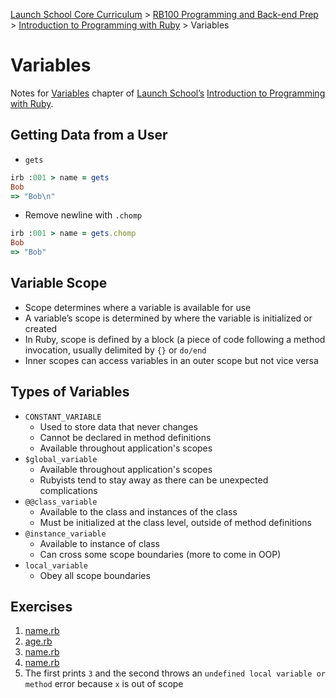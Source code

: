 [Launch School Core Curriculum](/README.md) >
[RB100 Programming and Back-end Prep](/rb100/rb100_notes.md) >
[Introduction to Programming with Ruby](/rb100/introduction_to_programming_with_ruby/introduction_to_programming_with_ruby_notes.md) >
Variables

# Variables

Notes for [Variables](https://launchschool.com/books/ruby/read/variables) chapter of [Launch School’s](https://launchschool.com) [Introduction to Programming with Ruby](https://launchschool.com/books/ruby).

## Getting Data from a User
* `gets`
```ruby
irb :001 > name = gets
Bob
=> "Bob\n"
```
* Remove newline with `.chomp`
```ruby
irb :001 > name = gets.chomp
Bob
=> "Bob"
```

## Variable Scope
* Scope determines where a variable is available for use
* A variable’s scope is determined by where the variable is initialized or created
* In Ruby, scope is defined by a block (a piece of code following a method invocation, usually delimited by `{}` or `do/end`
* Inner scopes can access variables in an outer scope but not vice versa

## Types of Variables
* `CONSTANT_VARIABLE`
  * Used to store data that never changes
  * Cannot be declared in method definitions
  * Available throughout application's scopes
* `$global_variable`
  * Available throughout application's scopes
  * Rubyists tend to stay away as there can be unexpected complications
* `@@class_variable`
  * Available to the class and instances of the class
  * Must be initialized at the class level, outside of method definitions
* `@instance_variable`
  * Available to instance of class
  * Can cross some scope boundaries (more to come in OOP)
* `local_variable`
  * Obey all scope boundaries

## Exercises
1. [name.rb](name.rb)
1. [age.rb](age.rb)
1. [name.rb](name.rb)
1. [name.rb](name.rb)
1. The first prints `3` and the second throws an `undefined local variable or method` error because `x` is out of scope

